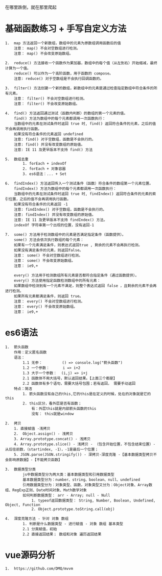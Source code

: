    在哪里跌倒，就在那里爬起
# 基础函数练习 + 手写自定义方法
    1.  map 方法返回一个新数组，数组中的元素为原数组调用函数后的值
        注意： map() 不会对空数组进行检测。
        注意： map() 不会改变原始数组。

    2.  reduce() 方法接收一个函数作为累加器，数组中的每个值（从左到右）开始缩减，最终计算为一个值。
        reduce() 可以作为一个高阶函数，用于函数的 compose。
        注意: reduce() 对于空数组是不会执行回调函数的。

    3.  filter() 方法创建一个新的数组，新数组中的元素是通过检查指定数组中符合条件的所有元素。
        注意： filter() 不会对空数组进行检测。
        注意： filter() 不会改变原始数组。

    4.  find() 方法返回通过测试（函数内判断）的数组的第一个元素的值。
        find() 方法为数组中的每个元素都调用一次函数执行：
        当数组中的元素在测试条件时返回 true 时, find() 返回符合条件的元素，之后的值不会再调用执行函数。
        如果没有符合条件的元素返回 undefined
        注意: find() 对于空数组，函数是不会执行的。
        注意: find() 并没有改变数组的原始值。
        注意: IE 11 及更早版本不支持 find() 方法

    5.  数组去重
            1. forEach + indexOf
            2. forEach + 对象容器
            3. es6语法：... + Set

    6.  findIndex() 方法返回传入一个测试条件（函数）符合条件的数组第一个元素位置。
        findIndex() 方法为数组中的每个元素都调用一次函数执行：
        当数组中的元素在测试条件时返回 true 时, findIndex() 返回符合条件的元素的索引位置，之后的值不会再调用执行函数。
        如果没有符合条件的元素返回 -1
        注意: findIndex() 对于空数组，函数是不会执行的。
        注意: findIndex() 并没有改变数组的原始值。
        注意: IE 11 及更早版本不支持 findIndex() 方法。
        indexOf 字符串第一个出现的位置，没有返回-1

    7.  some() 方法用于检测数组中的元素是否满足指定条件（函数提供）。
        some() 方法会依次执行数组的每个元素：
        如果有一个元素满足条件，则表达式返回true , 剩余的元素不会再执行检测。
        如果没有满足条件的元素，则返回false。
        注意： some() 不会对空数组进行检测。
        注意： some() 不会改变原始数组。
        注意： ie9,+

        every() 方法用于检测数组所有元素是否都符合指定条件（通过函数提供）。
        every() 方法使用指定函数检测数组中的所有元素：
        如果数组中检测到有一个元素不满足，则整个表达式返回 false ，且剩余的元素不会再进行检测。
        如果所有元素都满足条件，则返回 true。
        注意： every() 不会对空数组进行检测。
        注意： every() 不会改变原始数组。
        注意： ie9,+
        

# es6语法
    1.  箭头函数 
        作用：定义匿名函数
        语法：
            1.1 无参：         () => console.log("箭头函数")
            1.2 一个参数：      i => i+2 
            1.3 大于一个参数：  (i,j) => i+j
            2.1 函数体不用大括号，默认返回结果。【上面三个都是】
            2.2 函数体有多个语句，需要大括号包围；若有返回， 需要手动返回
        特点：简洁
            1. 箭头函数没有自己的this,它的this是在定义的时候，处在的对象就是它的this
            2. this区分，看外层是否有函数；
                有：外层this就是内部箭头函数的this
                没有： this就是window

    2.  拷贝
        1. 直接赋值 -浅拷贝
        2.  Object.assign() - 浅拷贝
        3. Array.prototype.concat() - 浅拷贝
        4. Array.prototype.slice() - 浅拷贝 - （包含开始位置，不包含结束位置）- 从后往前数，（startindex, -1），-1是最后一个位置；
        5. JSON.parse(JSON.stringify()) - 深拷贝-深度克隆 -【基本数据类型拷贝不会影响原数据】-【不能拷贝函数】

    3.  数据类型分类
            js中数据类型分为两大类：基本数据类型和引用数据类型
            基本数据类型分为：number、string、boolean、null、undefined
            引用数据类型分为：对象类型、函数，对象类型又分为：Object对象、Array数组、RegExp正则、Date时间对象、Math数学对象
            如何判断数据类型： arr - Array; null - Null
                1. typeof返回数据类型： String, Number, Boolean, Undefined, Object, Function
                2. Object.prototype.toString.call(obj)

    4.  深度克隆方法 - 针对 对象 数组
            1. 判断是什么数据类型 - 进行赋值 - 对象 数组 基本类型
            2.1 分类赋值，初始
            2.2 直接返回结果； 数组和对象 遍历返回结果
    
# vue源码分析
    1.  https://github.com/DMQ/mvvm
